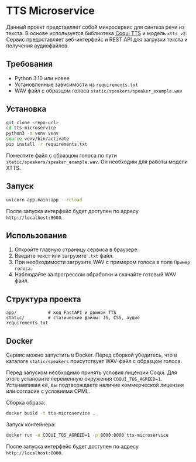 # TTS Microservice

Данный проект представляет собой микросервис для синтеза речи из текста. В основе используется библиотека [Coqui TTS](https://github.com/coqui-ai/TTS) и модель `xtts_v2`. Сервис предоставляет веб-интерфейс и REST API для загрузки текста и получения аудиофайлов.

## Требования

- Python 3.10 или новее
- Установленные зависимости из `requirements.txt`
- WAV файл с образцом голоса `static/speakers/speaker_example.wav`

## Установка

```bash
git clone <repo-url>
cd tts-microservice
python3 -m venv venv
source venv/bin/activate
pip install -r requirements.txt
```

Поместите файл с образцом голоса по пути `static/speakers/speaker_example.wav`. Он необходим для работы модели XTTS.

## Запуск

```bash
uvicorn app.main:app --reload
```

После запуска интерфейс будет доступен по адресу `http://localhost:8000`.

## Использование

1. Откройте главную страницу сервиса в браузере.
2. Введите текст или загрузите `.txt` файл.
3. При необходимости загрузите WAV с примером голоса в поле `Пример голоса`.
4. Наблюдайте за прогрессом обработки и скачайте готовый WAV файл.

## Структура проекта

```
app/            # код FastAPI и движок TTS
static/         # статические файлы: JS, CSS, аудио
requirements.txt
```


## Docker

Сервис можно запустить в Docker.
Перед сборкой убедитесь, что в каталоге `static/speakers` присутствует WAV-файл с образцом голоса.

Перед запуском необходимо принять условия лицензии Coqui.
Для этого установите переменную окружения `COQUI_TOS_AGREED=1`.
Устанавливая её, вы подтверждаете наличие коммерческой лицензии
или согласие с условиями CPML.

Сборка образа:
```bash
docker build -t tts-microservice .
```
Запуск контейнера:
```bash
docker run -e COQUI_TOS_AGREED=1 -p 8000:8000 tts-microservice
```
После запуска интерфейс будет доступен по адресу `http://localhost:8000`.
